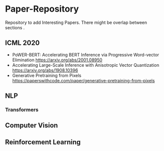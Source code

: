 # Paper-Repository
Repository to add Interesting Papers. There might be overlap between sections .

## ICML 2020
- PoWER-BERT: Accelerating BERT Inference via Progressive Word-vector Elimination https://arxiv.org/abs/2001.08950
- Accelerating Large-Scale Inference with Anisotropic Vector Quantization https://arxiv.org/abs/1908.10396
- Generative Pretraining from Pixels https://paperswithcode.com/paper/generative-pretraining-from-pixels

## NLP

### Transformers




## Computer Vision




## Reinforcement Learning
